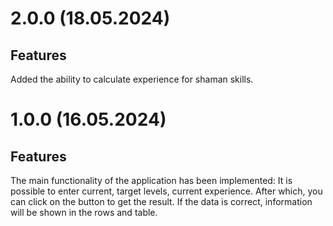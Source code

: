 # 2.0.0 (18.05.2024)
## Features
Added the ability to calculate experience for shaman skills.

# 1.0.0 (16.05.2024)
## Features
The main functionality of the application has been implemented:
It is possible to enter current, target levels, current experience. After which, you can click on the button to get the result. If the data is correct, information will be shown in the rows and table.
